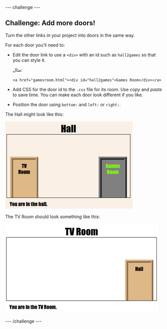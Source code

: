 \--- challenge \---

## Challenge: Add more doors!

Turn the other links in your project into doors in the same way.

For each door you'll need to:

+ Edit the door link to use a `<div>` with an id such as `hall2games` so that you can style it.
    
    مثال:
    
    `<a href="gamesroom.html"><div id="hall2games">Games Room</div></a>`

+ Add CSS for the door id to the `.css` file for its room. Use *copy* and *paste* to save time. You can make each door look different if you like.

+ Position the door using `bottom:` and `left:` or `right:`.

The Hall might look like this:

![لقطة الشاشة](images/rooms-hall-doors.png)

The TV Room should look something like this:

![لقطة الشاشة](images/rooms-tvroom-door.png)

\--- /challenge \---